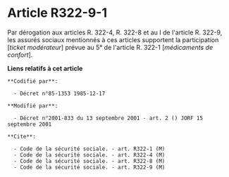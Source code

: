 # Article R322-9-1

Par dérogation aux articles R. 322-4, R. 322-8 et au I de l'article R. 322-9, les assurés sociaux mentionnés à ces articles
supportent la participation [*ticket modérateur*] prévue au 5° de l'article R. 322-1 [*médicaments de confort*].

**Liens relatifs à cet article**

	**Codifié par**:

	  - Décret n°85-1353 1985-12-17

	**Modifié par**:

	  - Décret n°2001-833 du 13 septembre 2001 - art. 2 () JORF 15 septembre 2001

	**Cite**:

	  - Code de la sécurité sociale. - art. R322-1 (M)
	  - Code de la sécurité sociale. - art. R322-4 (M)
	  - Code de la sécurité sociale. - art. R322-8 (M)
	  - Code de la sécurité sociale. - art. R322-9 (M)
